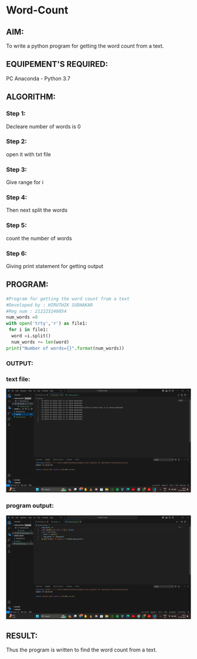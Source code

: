 # Word-Count
## AIM:
To write a python program for getting the word count from a text.
## EQUIPEMENT'S REQUIRED: 
PC
Anaconda - Python 3.7
## ALGORITHM: 
### Step 1:
Decleare number of words is 0
### Step 2: 
 open it with txt file
### Step 3: 
Give range for i
### Step 4:  
Then next split the words
### Step 5: 
count the number of words

### Step 6: 
Giving print statement for getting output
## PROGRAM:

```python
#Program for getting the word count from a text
#Developed by : HIRUTHIK SUDHAKAR
#Reg num : 212223240054
num_words =0
with open('trty','r') as file1:
 for i in file1:
  word =i.split()
  num_words += len(word)
print("Number of words={}".format(num_words))

```

### OUTPUT:
 ### text file:
 ![alt text](image.png)

 ### program output:
 ![alt text](image-1.png)


## RESULT:
Thus the program is written to find the word count from a text.
